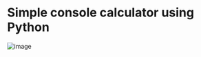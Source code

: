 # Simple console calculator using Python
![image](https://github.com/user-attachments/assets/fc9d1fbb-f84a-4657-92dc-0b609f8b8cf9)
